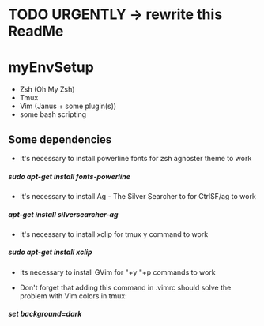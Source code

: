 # TODO URGENTLY -> rewrite this ReadMe
# myEnvSetup
- Zsh (Oh My Zsh)
- Tmux
- Vim (Janus + some plugin(s))
- some bash scripting 

## Some dependencies
- It's necessary to install powerline fonts for zsh agnoster theme to work
##### sudo apt-get install fonts-powerline

- It's necessary to install Ag - The Silver Searcher to for CtrlSF/ag to work
##### apt-get install silversearcher-ag

- It's necessary to install xclip for tmux y command to work
##### sudo apt-get install xclip

- Its necessary to install GVim for "+y "+p commands to work

- Don't forget that adding this command in .vimrc should solve the problem with Vim colors in tmux:
##### set background=dark
